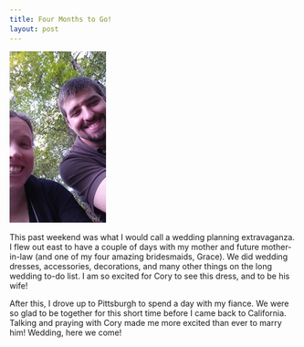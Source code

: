 ```yaml
---
title: Four Months to Go!
layout: post
---
```

<img src="/assets/frickpark.jpg" class="lgportrait">

This past weekend was what I would call a wedding planning extravaganza.  I flew out east to have a couple of days with my mother and future mother-in-law (and one of my four amazing bridesmaids, Grace).  We did wedding dresses, accessories, decorations, and many other things on the long wedding to-do list.  I am so excited for Cory to see this dress, and to be his wife!

After this, I drove up to Pittsburgh to spend a day with my fiance.  We were so glad to be together for this short time before I came back to California.  Talking and praying with Cory made me more excited than ever to marry him!  Wedding, here we come!
